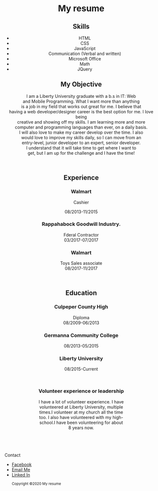<!DOCTYPE html>
<html>
 <head>
 
  <meta charset="UTF-8">
  
  <meta name="viewport" content="width=device-width, initial-scale=1">
  <link href="https://fonts.googleapis.com/css?family=Bellefair" rel="stylesheet">
  <link rel="stylesheet" href="https://maxcdn.bootstrapcdn.com/bootstrap/3.3.7/css/bootstrap.min.css">
 </head>
 <body>
 <header>
  <div class="jumbotron text-center">
   <h1>My resume</h1>
  </div>
   <div class="container">
    <div class="row">
     <div class="col-md-6">
      <section>
       <h2 class="skills">Skills</h2>
       <ul>
        <li>HTML</li>
        <li>CSS</li>
        <li>JavaScript</li>
        <li>Communication (Verbal and written)</li>
        <li>Microsoft Office</li>
        <li>Math</li>
        <li>JQuery</li>
      </ul>
     </section>
    </div>
   
   <div class="col-md-6">
    <article>
      <h2>My Objective</h2>
      <p>
         I am a Liberty University graduate 
        with a b.s in IT: Web<br>
        and Mobile Programming.
         What I want more than anything <br>
         is a job in my field that works out great for me. I believe that <br>
         having a web developer/designer career is the best option for me. I love being <br>
         creative and showing off my skills. I am learning more and more <br>
         computer and programming languages than ever, on a daily basis. <br>
         I will also love to make my career develop over the time. I also <br>
         would love to improve my skills daily, so I can move from an <br>
         entry-level, junior developer to an expert, senior developer. <br>
         I understand that it will take time to get where I want to <br>
         get, but I am up for the challenge and I have the time!

       
   </div><br>
   <div id="container">
     <div class="row">
      <div class="col-md-4">
   <section>
    <h2>Experience</h2>
     <h3>Walmart</h3>
     <p>Cashier<p>
     <p class="date">08/2013-11/2015</p>
     <h3>Rappahabock Goodwill Industry.</h3>
     <p>Fderal Contractor<br>
        03/2017-07/2017</p>
     <h3>Walmart</h3>
     <p>Toys Sales associate<br>
        08/2017-11/2017</p>
    </section>
   </div><br>
   <div class="col-md-4">
    <article>
     <h2>Education</h2>
     <h3>Culpeper County High</h3>
     <p>Diploma<br>08/2009-06/2013</p>
     <h3>Germanna Community College</h3>
     <p>08/2013-05/2015</p>
     <h3>Liberty University</h3>
     <p>08/2015-Current</p>
    </article>
   </div><br>
   <div id-"col-md-4">
   <div id="volunteer">
   <h3>Volunteer experience or leadership</h3>
   <p>
      I have a lot of volunteer experience. I have<br>
      volunteered at Liberty University, multiple<br>
      times.I volunteer at my church all the time<br>
      too. I also have volunteered with my high-<br>
      school.I have been volunteering for about<br>
      8 years now.
    </p>
       </div>
      </div>
     </div>
   </div>
  </header><br>
  <footer>
   Contact<br> 
    <ul>
      <li><a href="https://www.facebook.com/" target="_blank">Facebook</a></li>
      <li><a href="mailto:svest2@liberty.edu">Email Me</a></li>
      <li><a href="https://www.linkedin.com/in/samantha-vest-31a3657b/">Linked In</a> </li>
      </il>
   <p><small>Copyright &copy;2020 My resume</p>   
  </footer> 
 </body>
</html>
